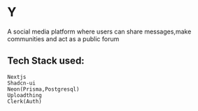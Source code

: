 # Y
A social media platform where users can share messages,make communities and act as a public forum

## Tech Stack used:
    Nextjs
    Shadcn-ui
    Neon(Prisma,Postgresql)
    Uploadthing
    Clerk(Auth)